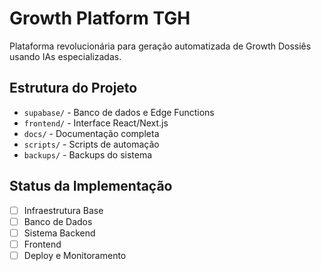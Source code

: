 # Growth Platform TGH

Plataforma revolucionária para geração automatizada de Growth Dossiês usando IAs especializadas.

## Estrutura do Projeto

- `supabase/` - Banco de dados e Edge Functions
- `frontend/` - Interface React/Next.js
- `docs/` - Documentação completa
- `scripts/` - Scripts de automação
- `backups/` - Backups do sistema

## Status da Implementação

- [ ] Infraestrutura Base
- [ ] Banco de Dados
- [ ] Sistema Backend
- [ ] Frontend
- [ ] Deploy e Monitoramento
